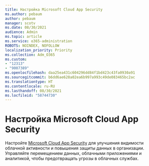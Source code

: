 ```yaml
---
title: Настройка Microsoft Cloud App Security
ms.author: pebaum
author: pebaum
manager: scotv
ms.date: 08/30/2021
audience: Admin
ms.topic: article
ms.service: o365-administration
ROBOTS: NOINDEX, NOFOLLOW
localization_priority: Priority
ms.collection: Adm_O365
ms.custom:
- "12313"
- "9007389"
ms.openlocfilehash: daa25ea431c604296dd84f1bd423c43fa0930a91
ms.sourcegitcommit: b6dd6ae628a02ea6b997a993c49de083465bc2ac
ms.translationtype: HT
ms.contentlocale: ru-RU
ms.lasthandoff: 08/30/2021
ms.locfileid: "58744730"
---
```

# <a name="microsoft-cloud-app-security-setup"></a>Настройка Microsoft Cloud App Security

Настройте [Microsoft Cloud App Security](https://aka.ms/cloudappsecuritysetup) для улучшения видимости облачной активности и повышения защиты данных в организации. Управляйте перемещением данных, облачными приложениями и аналитикой, чтобы предотвращать угрозы в облачных службах.

